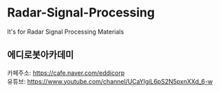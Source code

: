 # Radar-Signal-Processing
It's for Radar Signal Processing Materials

## 에디로봇아카데미

카페주소: https://cafe.naver.com/eddicorp  
유튜브: https://www.youtube.com/channel/UCaYlgiL6pS2N5pxnXXd_6-w  
